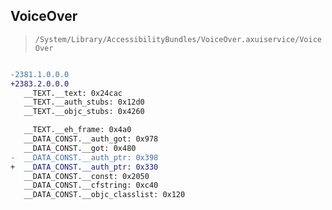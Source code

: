 ## VoiceOver

> `/System/Library/AccessibilityBundles/VoiceOver.axuiservice/VoiceOver`

```diff

-2381.1.0.0.0
+2383.2.0.0.0
   __TEXT.__text: 0x24cac
   __TEXT.__auth_stubs: 0x12d0
   __TEXT.__objc_stubs: 0x4260

   __TEXT.__eh_frame: 0x4a0
   __DATA_CONST.__auth_got: 0x978
   __DATA_CONST.__got: 0x480
-  __DATA_CONST.__auth_ptr: 0x398
+  __DATA_CONST.__auth_ptr: 0x330
   __DATA_CONST.__const: 0x2050
   __DATA_CONST.__cfstring: 0xc40
   __DATA_CONST.__objc_classlist: 0x120

```
